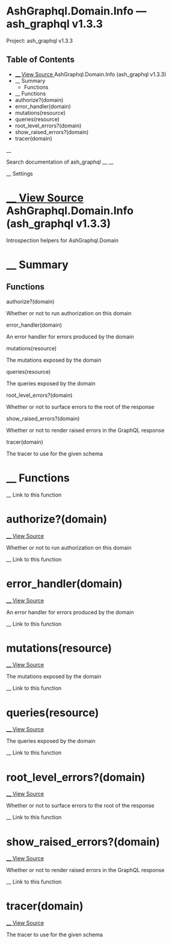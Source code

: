 # AshGraphql.Domain.Info — ash_graphql v1.3.3

Project: ash_graphql v1.3.3

## Table of Contents

- [ __ View Source ](external_link) AshGraphql.Domain.Info (ash_graphql v1.3.3)
- __ Summary
  - Functions
- __ Functions
- authorize?(domain)
- error_handler(domain)
- mutations(resource)
- queries(resource)
- root_level_errors?(domain)
- show_raised_errors?(domain)
- tracer(domain)

__

Search documentation of ash_graphql __ __

__ Settings

#  [ __ View Source ](external_link) AshGraphql.Domain.Info (ash_graphql v1.3.3)

Introspection helpers for AshGraphql.Domain

#  __ Summary

##  Functions

authorize?(domain)

Whether or not to run authorization on this domain

error_handler(domain)

An error handler for errors produced by the domain

mutations(resource)

The mutations exposed by the domain

queries(resource)

The queries exposed by the domain

root_level_errors?(domain)

Whether or not to surface errors to the root of the response

show_raised_errors?(domain)

Whether or not to render raised errors in the GraphQL response

tracer(domain)

The tracer to use for the given schema

#  __ Functions

__ Link to this function

# authorize?(domain)

[ __ View Source ](external_link)

Whether or not to run authorization on this domain

__ Link to this function

# error_handler(domain)

[ __ View Source ](external_link)

An error handler for errors produced by the domain

__ Link to this function

# mutations(resource)

[ __ View Source ](external_link)

The mutations exposed by the domain

__ Link to this function

# queries(resource)

[ __ View Source ](external_link)

The queries exposed by the domain

__ Link to this function

# root_level_errors?(domain)

[ __ View Source ](external_link)

Whether or not to surface errors to the root of the response

__ Link to this function

# show_raised_errors?(domain)

[ __ View Source ](external_link)

Whether or not to render raised errors in the GraphQL response

__ Link to this function

# tracer(domain)

[ __ View Source ](external_link)

The tracer to use for the given schema
